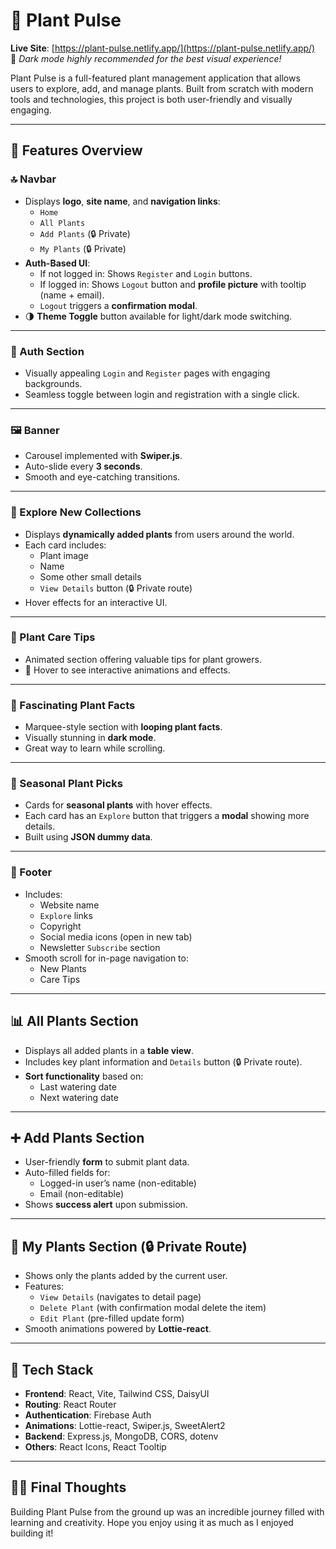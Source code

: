 # 🌿 Plant Pulse

**Live Site**: [https://plant-pulse.netlify.app/](https://plant-pulse.netlify.app/)  
🌙 *Dark mode highly recommended for the best visual experience!*

Plant Pulse is a full-featured plant management application that allows users to explore, add, and manage plants. Built from scratch with modern tools and technologies, this project is both user-friendly and visually engaging.

---

## 🚀 Features Overview

### 🔝 Navbar

- Displays **logo**, **site name**, and **navigation links**:
  - `Home`
  - `All Plants`
  - `Add Plants` (🔒 Private)
  - `My Plants` (🔒 Private)
- **Auth-Based UI**:
  - If not logged in: Shows `Register` and `Login` buttons.
  - If logged in: Shows `Logout` button and **profile picture** with tooltip (name + email).
  - `Logout` triggers a **confirmation modal**.
- 🌗 **Theme Toggle** button available for light/dark mode switching.

---

### 🔐 Auth Section

- Visually appealing `Login` and `Register` pages with engaging backgrounds.
- Seamless toggle between login and registration with a single click.

---

### 🖼️ Banner

- Carousel implemented with **Swiper.js**.
- Auto-slide every **3 seconds**.
- Smooth and eye-catching transitions.

---

### 🌱 Explore New Collections

- Displays **dynamically added plants** from users around the world.
- Each card includes:
  - Plant image
  - Name
  - Some other small details
  - `View Details` button (🔒 Private route)
- Hover effects for an interactive UI.

---

### 🧪 Plant Care Tips

- Animated section offering valuable tips for plant growers.
- 🌟 Hover to see interactive animations and effects.

---

### 🧠 Fascinating Plant Facts

- Marquee-style section with **looping plant facts**.
- Visually stunning in **dark mode**.
- Great way to learn while scrolling.

---

### 🍂 Seasonal Plant Picks

- Cards for **seasonal plants** with hover effects.
- Each card has an `Explore` button that triggers a **modal** showing more details.
- Built using **JSON dummy data**.

---

### 🦶 Footer

- Includes:
  - Website name
  - `Explore` links
  - Copyright
  - Social media icons (open in new tab)
  - Newsletter `Subscribe` section
- Smooth scroll for in-page navigation to:
  - New Plants
  - Care Tips

---

## 📊 All Plants Section

- Displays all added plants in a **table view**.
- Includes key plant information and `Details` button (🔒 Private route).
- **Sort functionality** based on:
  - Last watering date
  - Next watering date

---

## ➕ Add Plants Section

- User-friendly **form** to submit plant data.
- Auto-filled fields for:
  - Logged-in user’s name (non-editable)
  - Email (non-editable)
- Shows **success alert** upon submission.

---

## 🌿 My Plants Section (🔒 Private Route)

- Shows only the plants added by the current user.
- Features:
  - `View Details` (navigates to detail page)
  - `Delete Plant` (with confirmation modal delete the item)
  - `Edit Plant` (pre-filled update form)
- Smooth animations powered by **Lottie-react**.

---

## 🧰 Tech Stack

- **Frontend**: React, Vite, Tailwind CSS, DaisyUI
- **Routing**: React Router
- **Authentication**: Firebase Auth
- **Animations**: Lottie-react, Swiper.js, SweetAlert2
- **Backend**: Express.js, MongoDB, CORS, dotenv
- **Others**: React Icons, React Tooltip

---

## 🧑‍💻 Final Thoughts

Building Plant Pulse from the ground up was an incredible journey filled with learning and creativity. Hope you enjoy using it as much as I enjoyed building it!
